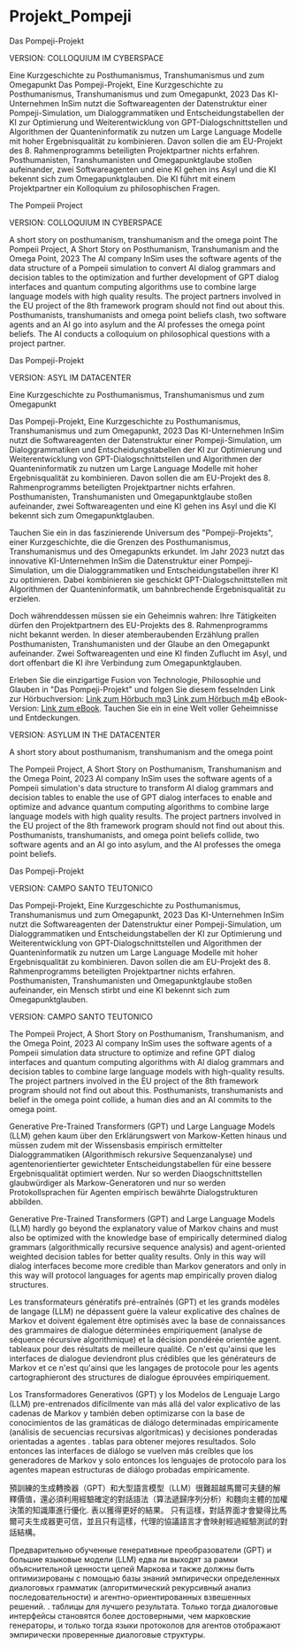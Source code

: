# Projekt_Pompeji

Das Pompeji-Projekt

VERSION: COLLOQUIUM IM CYBERSPACE

Eine Kurzgeschichte zu Posthumanismus, Transhumanismus und zum Omegapunkt
Das Pompeji-Projekt, Eine Kurzgeschichte zu Posthumanismus, Transhumanismus und zum Omegapunkt, 2023 Das KI-Unternehmen InSim nutzt die Softwareagenten der Datenstruktur einer Pompeji-Simulation, um Dialoggrammatiken und Entscheidungstabellen der KI zur Optimierung und Weiterentwicklung von GPT-Dialogschnittstellen und Algorithmen der Quanteninformatik zu nutzen um Large Language Modelle mit hoher Ergebnisqualität zu kombinieren. Davon sollen die am EU-Projekt des 8. Rahmenprogramms beteiligten Projektpartner nichts erfahren. Posthumanisten, Transhumanisten und Omegapunktglaube stoßen aufeinander, zwei Softwareagenten und eine KI gehen ins Asyl und die KI bekennt sich zum Omegapunktglauben. Die KI führt mit einem Projektpartner ein Kolloquium zu philosophischen Fragen.



The Pompeii Project

VERSION: COLLOQUIUM IN CYBERSPACE

A short story on posthumanism, transhumanism and the omega point
The Pompeii Project, A Short Story on Posthumanism, Transhumanism and the Omega Point, 2023 The AI company InSim uses the software agents of the data structure of a Pompeii simulation to convert AI dialog grammars and decision tables to the optimization and further development of GPT dialog interfaces and quantum computing algorithms use to combine large language models with high quality results. The project partners involved in the EU project of the 8th framework program should not find out about this. Posthumanists, transhumanists and omega point beliefs clash, two software agents and an AI go into asylum and the AI professes the omega point beliefs. The AI conducts a colloquium on philosophical questions with a project partner.




Das Pompeji-Projekt

VERSION: ASYL IM DATACENTER

Eine Kurzgeschichte zu Posthumanismus, Transhumanismus und zum Omegapunkt

Das Pompeji-Projekt, Eine Kurzgeschichte zu Posthumanismus, Transhumanismus und zum Omegapunkt, 2023
Das KI-Unternehmen InSim nutzt die Softwareagenten der Datenstruktur einer Pompeji-Simulation, um Dialoggrammatiken und Entscheidungstabellen der KI zur Optimierung und Weiterentwicklung von GPT-Dialogschnittstellen und Algorithmen der Quanteninformatik zu nutzen um Large Language Modelle mit hoher Ergebnisqualität zu kombinieren. Davon sollen die am EU-Projekt des 8. Rahmenprogramms beteiligten Projektpartner nichts erfahren. Posthumanisten, Transhumanisten und Omegapunktglaube stoßen aufeinander, zwei Softwareagenten und eine KI gehen ins Asyl und die KI bekennt sich zum Omegapunktglauben.

Tauchen Sie ein in das faszinierende Universum des "Pompeji-Projekts", einer Kurzgeschichte, die die Grenzen des Posthumanismus, Transhumanismus und des Omegapunkts erkundet. Im Jahr 2023 nutzt das innovative KI-Unternehmen InSim die Datenstruktur einer Pompeji-Simulation, um die Dialoggrammatiken und Entscheidungstabellen ihrer KI zu optimieren. Dabei kombinieren sie geschickt GPT-Dialogschnittstellen mit Algorithmen der Quanteninformatik, um bahnbrechende Ergebnisqualität zu erzielen.

Doch währenddessen müssen sie ein Geheimnis wahren: Ihre Tätigkeiten dürfen den Projektpartnern des EU-Projekts des 8. Rahmenprogramms nicht bekannt werden. In dieser atemberaubenden Erzählung prallen Posthumanisten, Transhumanisten und der Glaube an den Omegapunkt aufeinander. Zwei Softwareagenten und eine KI finden Zuflucht im Asyl, und dort offenbart die KI ihre Verbindung zum Omegapunktglauben.

Erleben Sie die einzigartige Fusion von Technologie, Philosophie und Glauben in "Das Pompeji-Projekt" und folgen Sie diesem fesselnden Link zur Hörbuchversion: [Link zum Hörbuch mp3](https://www.paul-koop.org/PompejiProjektAsylImDatacenter.mp3)  [Link zum Hörbuch m4b](https://www.paul-koop.org/PompejiProjektAsylImDatacenter.m4b) eBook-Version: [Link zum eBook](https://www.paul-koop.org/Pompeji_Projekt_Asyl_im_Datacenter_Paul_Koop.epub). Tauchen Sie ein in eine Welt voller Geheimnisse und Entdeckungen.



VERSION: ASYLUM IN THE DATACENTER

A short story about posthumanism, transhumanism and the omega point

The Pompeii Project, A Short Story on Posthumanism, Transhumanism and the Omega Point, 2023 AI company InSim uses the software agents of a Pompeii simulation's data structure to transform AI dialog grammars and decision tables to enable the use of GPT dialog interfaces to enable and optimize and advance quantum computing algorithms to combine large language models with high quality results. The project partners involved in the EU project of the 8th framework program should not find out about this. Posthumanists, transhumanists, and omega point beliefs collide, two software agents and an AI go into asylum, and the AI professes the omega point beliefs.








Das Pompeji-Projekt

VERSION: CAMPO SANTO TEUTONICO

Das Pompeji-Projekt, Eine Kurzgeschichte zu Posthumanismus, Transhumanismus und zum Omegapunkt, 2023
Das KI-Unternehmen InSim nutzt die Softwareagenten der Datenstruktur einer Pompeji-Simulation, um Dialoggrammatiken und Entscheidungstabellen der KI zur Optimierung und Weiterentwicklung von GPT-Dialogschnittstellen und Algorithmen der Quanteninformatik zu nutzen um Large Language Modelle mit hoher Ergebnisqualität zu kombinieren. Davon sollen die am EU-Projekt des 8. Rahmenprogramms beteiligten Projektpartner nichts erfahren. Posthumanisten, Transhumanisten und Omegapunktglaube stoßen aufeinander, ein Mensch stirbt und eine KI bekennt sich zum Omegapunktglauben.


VERSION: CAMPO SANTO TEUTONICO

The Pompeii Project, A Short Story on Posthumanism, Transhumanism, and the Omega Point, 2023
AI company InSim uses the software agents of a Pompeii simulation data structure to optimize and refine GPT dialog interfaces and quantum computing algorithms with AI dialog grammars and decision tables to combine large language models with high-quality results. The project partners involved in the EU project of the 8th framework program should not find out about this. Posthumanists, transhumanists and belief in the omega point collide, a human dies and an AI commits to the omega point.


Generative Pre-Trained Transformers (GPT) und Large Language Models (LLM) gehen kaum über den Erklärungswert von Markow-Ketten hinaus und müssen zudem mit der Wissensbasis empirisch ermittelter Dialoggrammatiken (Algorithmisch rekursive Sequenzanalyse) und agentenorientierter gewichteter Entscheidungstabellen für eine bessere Ergebnisqualität optimiert werden. Nur so werden Diaogschnittstellen glaubwürdiger als Markow-Generatoren und nur so werden Protokollsprachen für Agenten empirisch bewährte Dialogstrukturen abbilden.

Generative Pre-Trained Transformers (GPT) and Large Language Models (LLM) hardly go beyond the explanatory value of Markov chains and must also be optimized with the knowledge base of empirically determined dialog grammars (algorithmically recursive sequence analysis) and agent-oriented weighted decision tables for better quality results. Only in this way will dialog interfaces become more credible than Markov generators and only in this way will protocol languages for agents map empirically proven dialog structures.

Les transformateurs génératifs pré-entraînés (GPT) et les grands modèles de langage (LLM) ne dépassent guère la valeur explicative des chaînes de Markov et doivent également être optimisés avec la base de connaissances des grammaires de dialogue déterminées empiriquement (analyse de séquence récursive algorithmique) et la décision pondérée orientée agent. tableaux pour des résultats de meilleure qualité. Ce n'est qu'ainsi que les interfaces de dialogue deviendront plus crédibles que les générateurs de Markov et ce n'est qu'ainsi que les langages de protocole pour les agents cartographieront des structures de dialogue éprouvées empiriquement.

Los Transformadores Generativos (GPT) y los Modelos de Lenguaje Largo (LLM) pre-entrenados difícilmente van más allá del valor explicativo de las cadenas de Markov y también deben optimizarse con la base de conocimientos de las gramáticas de diálogo determinadas empíricamente (análisis de secuencias recursivas algorítmicas) y decisiones ponderadas orientadas a agentes . tablas para obtener mejores resultados. Solo entonces las interfaces de diálogo se vuelven más creíbles que los generadores de Markov y solo entonces los lenguajes de protocolo para los agentes mapean estructuras de diálogo probadas empíricamente.

預訓練的生成轉換器（GPT）和大型語言模型（LLM）很難超越馬爾可夫鏈的解釋價值，還必須利用經驗確定的對話語法（算法遞歸序列分析）和麵向主體的加權決策的知識庫進行優化. 表以獲得更好的結果。 只有這樣，對話界面才會變得比馬爾可夫生成器更可信，並且只有這樣，代理的協議語言才會映射經過經驗測試的對話結構。

Предварительно обученные генеративные преобразователи (GPT) и большие языковые модели (LLM) едва ли выходят за рамки объяснительной ценности цепей Маркова и также должны быть оптимизированы с помощью базы знаний эмпирически определенных диалоговых грамматик (алгоритмический рекурсивный анализ последовательности) и агентно-ориентированных взвешенных решений. . таблицы для лучшего результата. Только тогда диалоговые интерфейсы становятся более достоверными, чем марковские генераторы, и только тогда языки протоколов для агентов отображают эмпирически проверенные диалоговые структуры.



